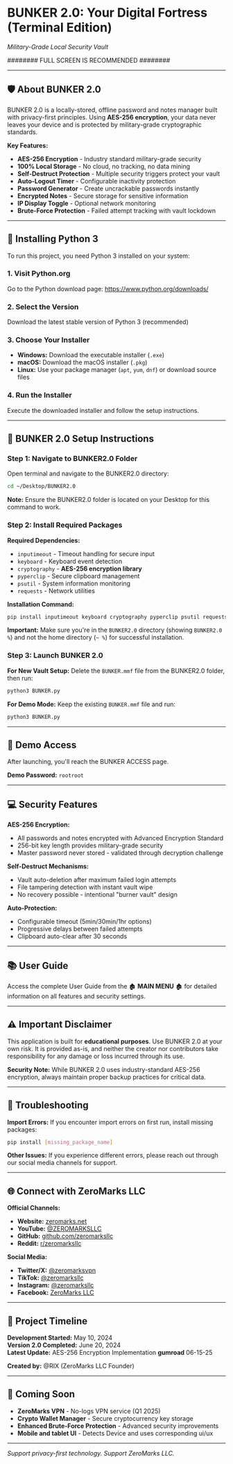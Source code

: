 # BUNKER 2.0: Your Digital Fortress (Terminal Edition)
*Military-Grade Local Security Vault*

######## FULL SCREEN IS RECOMMENDED ########

---

## 🛡️ About BUNKER 2.0

BUNKER 2.0 is a locally-stored, offline password and notes manager built with privacy-first principles. Using **AES-256 encryption**, your data never leaves your device and is protected by military-grade cryptographic standards.

**Key Features:**
- **AES-256 Encryption** - Industry standard military-grade security
- **100% Local Storage** - No cloud, no tracking, no data mining
- **Self-Destruct Protection** - Multiple security triggers protect your vault
- **Auto-Logout Timer** - Configurable inactivity protection
- **Password Generator** - Create uncrackable passwords instantly
- **Encrypted Notes** - Secure storage for sensitive information
- **IP Display Toggle** - Optional network monitoring
- **Brute-Force Protection** - Failed attempt tracking with vault lockdown

---

## 🐍 Installing Python 3

To run this project, you need Python 3 installed on your system:

### 1. Visit Python.org
Go to the Python download page: https://www.python.org/downloads/

### 2. Select the Version
Download the latest stable version of Python 3 (recommended)

### 3. Choose Your Installer
- **Windows:** Download the executable installer (`.exe`)
- **macOS:** Download the macOS installer (`.pkg`) 
- **Linux:** Use your package manager (`apt`, `yum`, `dnf`) or download source files

### 4. Run the Installer
Execute the downloaded installer and follow the setup instructions.

---

## 🚀 BUNKER 2.0 Setup Instructions

### Step 1: Navigate to BUNKER2.0 Folder

Open terminal and navigate to the BUNKER2.0 directory:

```bash
cd ~/Desktop/BUNKER2.0
```

**Note:** Ensure the BUNKER2.0 folder is located on your Desktop for this command to work.

### Step 2: Install Required Packages

**Required Dependencies:**
- `inputimeout` - Timeout handling for secure input
- `keyboard` - Keyboard event detection
- `cryptography` - **AES-256 encryption library**
- `pyperclip` - Secure clipboard management
- `psutil` - System information monitoring
- `requests` - Network utilities

**Installation Command:**
```bash
pip install inputimeout keyboard cryptography pyperclip psutil requests
```

**Important:** Make sure you're in the `BUNKER2.0` directory (showing `BUNKER2.0 %`) and not the home directory (`~ %`) for successful installation.

### Step 3: Launch BUNKER 2.0

**For New Vault Setup:**
Delete the `BUNKER.mmf` file from the BUNKER2.0 folder, then run:
```bash
python3 BUNKER.py
```

**For Demo Mode:**
Keep the existing `BUNKER.mmf` file and run:
```bash
python3 BUNKER.py
```

---

## 🔐 Demo Access

After launching, you'll reach the BUNKER ACCESS page.

**Demo Password:** `rootroot`

---

## 💻 Security Features

**AES-256 Encryption:**
- All passwords and notes encrypted with Advanced Encryption Standard
- 256-bit key length provides military-grade security
- Master password never stored - validated through decryption challenge

**Self-Destruct Mechanisms:**
- Vault auto-deletion after maximum failed login attempts
- File tampering detection with instant vault wipe
- No recovery possible - intentional "burner vault" design

**Auto-Protection:**
- Configurable timeout (5min/30min/1hr options)
- Progressive delays between failed attempts
- Clipboard auto-clear after 30 seconds

---

## 📚 User Guide

Access the complete User Guide from the 🏚️ **MAIN MENU** 🏚️ for detailed information on all features and security settings.

---

## ⚠️ Important Disclaimer

This application is built for **educational purposes**. Use BUNKER 2.0 at your own risk. It is provided as-is, and neither the creator nor contributors take responsibility for any damage or loss incurred through its use.

**Security Note:** While BUNKER 2.0 uses industry-standard AES-256 encryption, always maintain proper backup practices for critical data.

---

## 🔧 Troubleshooting

**Import Errors:**
If you encounter import errors on first run, install missing packages:
```bash
pip install [missing_package_name]
```

**Other Issues:**
If you experience different errors, please reach out through our social media channels for support.

---

## 🌐 Connect with ZeroMarks LLC

**Official Channels:**
- **Website:** [zeromarks.net](http://www.zeromarks.net)
- **YouTube:** [@ZEROMARKSLLC](https://www.youtube.com/@ZEROMARKSLLC)
- **GitHub:** [github.com/zeromarksllc](https://www.github.com/zeromarksllc)
- **Reddit:** [r/zeromarksllc](https://www.reddit.com/zeromarksllc)

**Social Media:**
- **Twitter/X:** [@zeromarksvpn](https://x.com/zeromarksvpn)
- **TikTok:** [@zeromarksllc](https://www.tiktok.com/@zeromarksllc)
- **Instagram:** [@zeromarksllc](https://www.instagram.com/zeromarksllc)
- **Facebook:** [ZeroMarks LLC](https://www.facebook.com/zeromarksllc)

---

## 📅 Project Timeline

**Development Started:** May 10, 2024  
**Version 2.0 Completed:** June 20, 2024  
**Latest Update:** AES-256 Encryption Implementation
**gumroad** 06-15-25

**Created by:** @RIX (ZeroMarks LLC Founder)

---

## 🚀 Coming Soon

- **ZeroMarks VPN** - No-logs VPN service (Q1 2025)
- **Crypto Wallet Manager** - Secure cryptocurrency key storage
- **Enhanced Brute-Force Protection** - Advanced security improvements
- **Mobile and tablet UI** - Detects Device and uses corresponding ui/ux

---

*Support privacy-first technology. Support ZeroMarks LLC.*